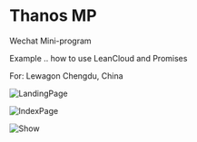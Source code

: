 # Thanos MP
Wechat Mini-program 

Example .. how to use LeanCloud and Promises

For: Lewagon Chengdu, China

![LandingPage](https://github.com/pitipon/Thanos-MP/blob/master/screenshots/Screen%20Shot%202018-05-13%20at%2017.05.40.png)


![IndexPage](https://github.com/pitipon/Chifan-MP/blob/master/screenshot/Screen%20Shot%202018-05-12%20at%2022.27.08.png)

![Show](https://github.com/pitipon/Chifan-MP/blob/master/screenshot/Screen%20Shot%202018-05-12%20at%2022.27.24.png)